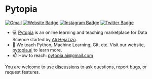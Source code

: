 <h1> Pytopia </h1>

[![Gmail](https://img.shields.io/badge/-Gmail-c14438?style=flat&logo=Gmail&logoColor=white)](mailto:pytopia.ai@gmail.com)
[![Website Badge](https://img.shields.io/badge/-Website-c14438?style=flat&logo=Google-Chrome&logoColor=white&link=https://www.pytopia.ai)](https://www.pytopia.ai)
[![Instagram Badge](https://img.shields.io/badge/-Instagram-purple?logo=instagram&logoColor=white&link=https://instagram.com/ali.hejazzii/)](https://www.instagram.com/pytopia.ai)
[![Twitter Badge](https://img.shields.io/badge/-Twitter-1da1f2?labelColor=1da1f2&logo=twitter&logoColor=white&link=https://twitter.com/mrr_zo)](https://twitter.com/pytopia_ai)

 <!-- Logo image -->
<!-- <img src="./python-logo.jpeg" alt="logo" width="400"/> -->

- 💻 [Pytopia](https://www.pytopia.ai) is an online learning and teaching marketplace for Data Science started by [Ali Hejazizo](https://github.com/hejazizo).
- 📕 We teach Python, Machine Learning, Git, etc. Visit our website, [pytopia.ai](https://www.pytopia.ai) to learn more.
- 📫 How to reach: pytopia.ai@gmail.com

You are welcome to use [discussions](https://github.com/orgs/pytopia/discussions) to ask questions, report bugs, or request features.
